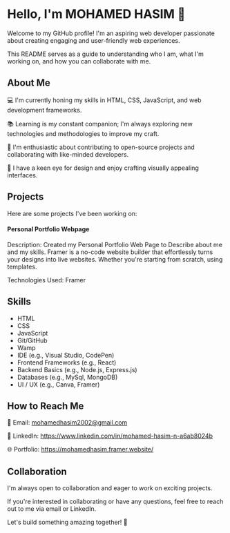 # Hello, I'm MOHAMED HASIM 👋


Welcome to my GitHub profile! I'm an aspiring web developer passionate about creating engaging and user-friendly web experiences. 

This README serves as a guide to understanding who I am, what I'm working on, and how you can collaborate with me.


## About Me

💻 I'm currently honing my skills in HTML, CSS, JavaScript, and web development frameworks.

📚 Learning is my constant companion; I'm always exploring new technologies and methodologies to improve my craft.

🌱 I'm enthusiastic about contributing to open-source projects and collaborating with like-minded developers.

🎨 I have a keen eye for design and enjoy crafting visually appealing interfaces.



## Projects

Here are some projects I've been working on:


#### Personal Portfolio Webpage

Description: Created my Personal Portfolio Web Page to Describe about me and my skills.
Framer is a no-code website builder that effortlessly turns your designs into live websites. Whether you're starting from scratch, using templates.

Technologies Used: Framer




## Skills

* HTML
* CSS
* JavaScript
* Git/GitHub
* Wamp
* IDE (e.g., Visual Studio, CodePen)
* Frontend Frameworks (e.g., React)
* Backend Basics (e.g., Node.js, Express.js)
* Databases (e.g., MySql, MongoDB)
* UI / UX (e.g., Canva, Framer)


## How to Reach Me

📧 Email: mohamedhasim2002@gmail.com 

🔗 LinkedIn: https://www.linkedin.com/in/mohamed-hasim-n-a6ab8024b 

🌐 Portfolio: https://mohamedhasim.framer.website/



## Collaboration

I'm always open to collaboration and eager to work on exciting projects. 

If you're interested in collaborating or have any questions, feel free to reach out to me via email or LinkedIn.

Let's build something amazing together! 🚀






